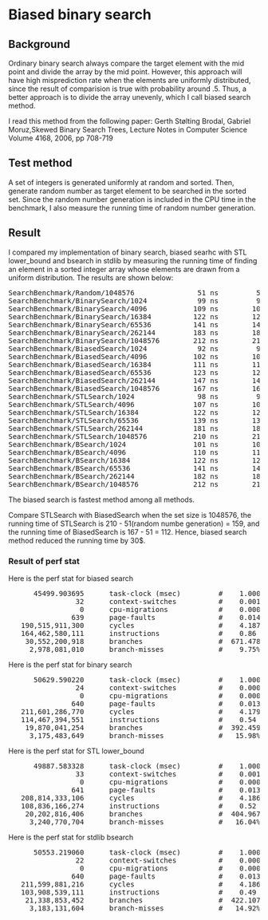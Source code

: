 # Biased binary search
## Background
Ordinary binary search always compare the target element with the mid point
and divide the array by the mid point. However, this approach will have high
misprediction rate when the elements are uniformly distributed, since the
result of comparision is true with probability around .5. Thus, a better
approach is to divide the array unevenly, which I call biased search method.

I read this method from the following paper:
Gerth Stølting Brodal, Gabriel Moruz,Skewed Binary Search Trees,
Lecture Notes in Computer Science Volume 4168, 2006, pp 708-719

## Test method
A set of integers is generated uniformly at random and sorted. Then, generate
random number as target element to be searched in the sorted set. Since the
random number generation is included in the CPU time in the benchmark, I also
measure the running time of random number generation.

## Result
I compared my implementation of binary search, biased searhc with STL
lower\_bound and bsearch in stdlib by measuring the running time of finding
an element in a sorted integer array whose elements are drawn from a uniform
distribution. The results are shown below:

<pre>
SearchBenchmark/Random/1048576               51 ns         51 ns   13827433
SearchBenchmark/BinarySearch/1024            99 ns         99 ns    7050898
SearchBenchmark/BinarySearch/4096           109 ns        109 ns    6450624
SearchBenchmark/BinarySearch/16384          122 ns        122 ns    5757476
SearchBenchmark/BinarySearch/65536          141 ns        141 ns    4960329
SearchBenchmark/BinarySearch/262144         183 ns        183 ns    3828184
SearchBenchmark/BinarySearch/1048576        212 ns        212 ns    3293893
SearchBenchmark/BiasedSearch/1024            92 ns         92 ns    7605249
SearchBenchmark/BiasedSearch/4096           102 ns        102 ns    6885205
SearchBenchmark/BiasedSearch/16384          111 ns        111 ns    6287143
SearchBenchmark/BiasedSearch/65536          123 ns        123 ns    5697893
SearchBenchmark/BiasedSearch/262144         147 ns        147 ns    4782029
SearchBenchmark/BiasedSearch/1048576        167 ns        167 ns    4184260
SearchBenchmark/STLSearch/1024               98 ns         98 ns    7128321
SearchBenchmark/STLSearch/4096              107 ns        107 ns    6525206
SearchBenchmark/STLSearch/16384             122 ns        122 ns    5823726
SearchBenchmark/STLSearch/65536             139 ns        139 ns    4865778
SearchBenchmark/STLSearch/262144            181 ns        181 ns    3884047
SearchBenchmark/STLSearch/1048576           210 ns        210 ns    3327416
SearchBenchmark/BSearch/1024                101 ns        101 ns    6943504
SearchBenchmark/BSearch/4096                110 ns        110 ns    6400934
SearchBenchmark/BSearch/16384               122 ns        122 ns    5742203
SearchBenchmark/BSearch/65536               141 ns        141 ns    4960557
SearchBenchmark/BSearch/262144              182 ns        182 ns    3844379
SearchBenchmark/BSearch/1048576             212 ns        212 ns    3304502
</pre>

The biased search is fastest method among all methods.

Compare STLSearch with BiasedSearch when the set size is 1048576, the running
time of STLSearch is 210 - 51(random numbe generation) = 159, and the running
time of BiasedSearch is 167 - 51 = 112. Hence, biased search method reduced
the running time by 30$.

### Result of perf stat
Here is the perf stat for biased search
<pre>
      45499.903695      task-clock (msec)         #    1.000 CPUs utilized          
                32      context-switches          #    0.001 K/sec                  
                 0      cpu-migrations            #    0.000 K/sec                  
               639      page-faults               #    0.014 K/sec                  
   190,515,911,300      cycles                    #    4.187 GHz                    
   164,462,580,111      instructions              #    0.86  insn per cycle         
    30,552,200,918      branches                  #  671.478 M/sec                  
     2,978,081,010      branch-misses             #    9.75% of all branches 
</pre>

Here is the perf stat for binary search
<pre>
      50629.590220      task-clock (msec)         #    1.000 CPUs utilized          
                24      context-switches          #    0.000 K/sec                  
                 0      cpu-migrations            #    0.000 K/sec                  
               640      page-faults               #    0.013 K/sec                  
   211,601,286,770      cycles                    #    4.179 GHz                    
   114,467,394,551      instructions              #    0.54  insn per cycle         
    19,870,041,254      branches                  #  392.459 M/sec                  
     3,175,483,649      branch-misses             #   15.98% of all branches        
</pre>

Here is the perf stat for STL lower\_bound
<pre>
      49887.583328      task-clock (msec)         #    1.000 CPUs utilized          
                33      context-switches          #    0.001 K/sec                  
                 0      cpu-migrations            #    0.000 K/sec                  
               641      page-faults               #    0.013 K/sec                  
   208,814,333,106      cycles                    #    4.186 GHz                    
   108,836,166,274      instructions              #    0.52  insn per cycle         
    20,202,816,406      branches                  #  404.967 M/sec                  
     3,240,770,704      branch-misses             #   16.04% of all branches      
</pre>

Here is the perf stat for stdlib bsearch
<pre>
      50553.219060      task-clock (msec)         #    1.000 CPUs utilized          
                22      context-switches          #    0.000 K/sec                  
                 0      cpu-migrations            #    0.000 K/sec                  
               640      page-faults               #    0.013 K/sec                  
   211,599,881,216      cycles                    #    4.186 GHz                    
   103,908,539,111      instructions              #    0.49  insn per cycle         
    21,338,853,452      branches                  #  422.107 M/sec                  
     3,183,131,604      branch-misses             #   14.92% of all branches        
</pre>
